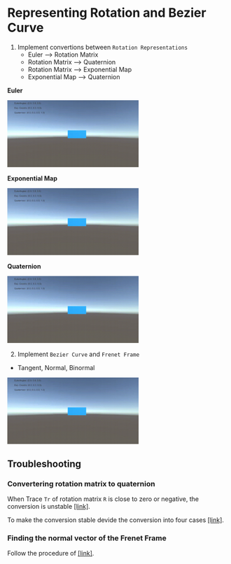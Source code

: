 # Representing Rotation and Bezier Curve
1. Implement convertions between `Rotation Representations`
      * Euler --> Rotation Matrix
      * Rotation Matrix --> Quaternion
      * Rotation Matrix --> Exponential Map
      * Exponential Map --> Quaternion

**Euler**
<p>    
     <img src='./gif/euler.gif' width=300>
</p>

**Exponential Map**
<p>
     <img src='./gif/exp.gif' width=300>
</p>

**Quaternion**
<p>
     <img src='./gif/quat.gif' width=300>
</p>


2. Implement `Bezier Curve` and `Frenet Frame`
  * Tangent, Normal, Binormal  
<p>
     <img src='./gif/bezier.gif' width=300>
</p>


## Troubleshooting
### Convertering rotation matrix to quaternion
When Trace `Tr` of rotation matrix `R` is close to zero or negative, the conversion is unstable [[link]](https://en.wikipedia.org/wiki/Quaternions_and_spatial_rotation#Conversion_to_and_from_the_matrix_representation).

To make the conversion stable devide the conversion into four cases [[link]](https://en.wikipedia.org/wiki/Quaternions_and_spatial_rotation#Conversion_to_and_from_the_matrix_representation).

### Finding the normal vector of the Frenet Frame
Follow the procedure of [[link]](https://en.wikipedia.org/wiki/Frenet%E2%80%93Serret_formulas#Formulas_in_n_dimensions).


